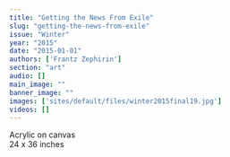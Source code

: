 ```yaml
---
title: "Getting the News From Exile"
slug: "getting-the-news-from-exile"
issue: "Winter"
year: "2015"
date: "2015-01-01"
authors: ['Frantz Zephirin']
section: "art"
audio: []
main_image: ""
banner_image: ""
images: ['sites/default/files/winter2015final19.jpg']
videos: []
---
```

     
Acrylic on canvas  
 24 x 36 inches 

   